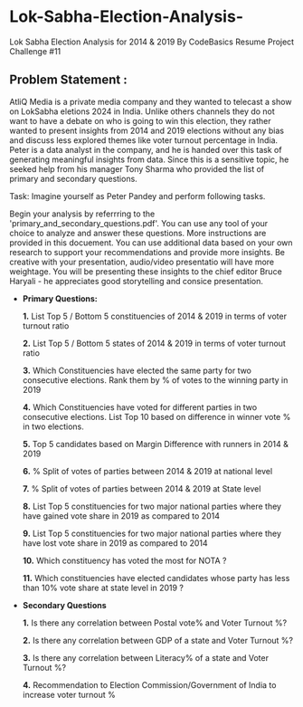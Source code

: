 # Lok-Sabha-Election-Analysis-
Lok Sabha Election Analysis for 2014 &amp; 2019 By CodeBasics Resume Project Challenge #11


## Problem Statement :
AtliQ Media is a private media company and they wanted to telecast a show on LokSabha eletions 2024 in India. Unlike others channels they do not want to have a debate on who is going to win this election, they rather wanted to present insights from 2014 and 2019 elections without any bias and discuss less explored themes like voter turnout percentage in India. Peter is a data analyst in the company, and he is handed over this task of generating meaningful insights from data. Since this is a sensitive topic, he seeked help from his manager Tony Sharma who provided the list of primary and secondary questions.

Task: Imagine yourself as Peter Pandey and perform following tasks.

Begin your analysis by referrring to the 'primary_and_secondary_questions.pdf'. You can use any tool of your choice to analyze and answer these questions. More instructions are provided in this docuement.
You can use additional data based on your own research to support your recommendations and provide more insights.
Be creative with your presentation, audio/video presentatio will have more weightage. You will be presenting these insights to the chief editor Bruce Haryali - he appreciates good storytelling and consice presentation.

- **Primary Questions:**
  
    **1.** List  Top 5 / Bottom  5 constituencies of 2014 & 2019 in terms of voter turnout ratio
  
    **2.** List  Top 5 / Bottom  5 states of 2014 & 2019 in terms of voter turnout ratio
  
    **3.** Which Constituencies have elected the same party for two consecutive elections. Rank them by % of votes to the winning party in 2019
  
    **4.** Which Constituencies have voted for different parties in two consecutive elections. List Top 10 based on difference in winner vote % in two elections.
  
    **5.** Top 5 candidates based on Margin Difference with runners in 2014 & 2019
  
    **6.** % Split of votes of parties between 2014 & 2019 at national level
  
    **7.** % Split of votes of parties between 2014 & 2019 at State level
  
    **8.** List  Top 5 constituencies for two major national parties where they have gained vote share in 2019 as compared to 2014
  
    **9.** List  Top 5 constituencies for two major national parties where they have lost vote share in 2019 as compared to 2014
  
   **10.** Which constituency has voted the most for NOTA ?
  
   **11.** Which constituencies have elected candidates whose party has less than 10% vote share at state level in 2019 ?

- **Secondary Questions**

    **1.** Is there any correlation between Postal vote% and Voter Turnout %?

    **2.** Is there any correlation between GDP of a state and Voter Turnout %?

    **3.** Is there any correlation between Literacy% of a state and Voter Turnout %?

    **4.** Recommendation to Election Commission/Government of India to increase voter turnout %
  

  
    
